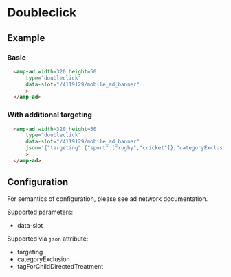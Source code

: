 # Doubleclick

## Example

### Basic

```html
  <amp-ad width=320 height=50
      type="doubleclick"
      data-slot="/4119129/mobile_ad_banner"
      >
  </amp-ad>
```

### With additional targeting

```html
  <amp-ad width=320 height=50
      type="doubleclick"
      data-slot="/4119129/mobile_ad_banner"
      json='{"targeting":{"sport":["rugby","cricket"]},"categoryExclusion":"health","tagForChildDirectedTreatment":false}'
      >
  </amp-ad>
```

## Configuration

For semantics of configuration, please see ad network documentation.

Supported parameters:

- data-slot

Supported via `json` attribute:

- targeting
- categoryExclusion
- tagForChildDirectedTreatment
